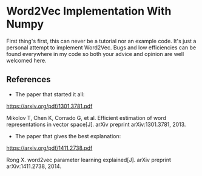 Word2Vec Implementation With Numpy
====

First thing's first, this can never be a tutorial nor an example code. It's just a personal attempt to implement Word2Vec. Bugs and low efficiencies can be found everywhere in my code so both your advice and opinion are well welcomed here. 

References 
----
- The paper that started it all:

https://arxiv.org/pdf/1301.3781.pdf

Mikolov T, Chen K, Corrado G, et al. Efficient estimation of word representations in vector space[J]. arXiv preprint arXiv:1301.3781, 2013.

- The paper that gives the best explanation:
  
https://arxiv.org/pdf/1411.2738.pdf 

Rong X. word2vec parameter learning explained[J]. arXiv preprint arXiv:1411.2738, 2014. 
